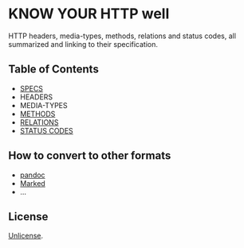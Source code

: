 # KNOW YOUR HTTP well

HTTP headers, media-types, methods, relations and status codes, all summarized and linking to their specification.

## Table of Contents

- [SPECS](specs.md)
- HEADERS
- MEDIA-TYPES
- [METHODS](methods.md)
- [RELATIONS](relations.md)
- [STATUS CODES](status-codes.md)

## How to convert to other formats

* [pandoc](http://johnmacfarlane.net/pandoc/)
* [Marked](http://markedapp.com/)
* ...

## License

[Unlicense](http://unlicense.org/).
